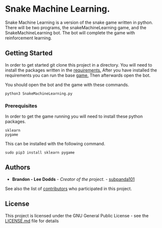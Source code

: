 # Snake Machine Learning.

Snake Machine Learning is a version of the snake game written in python. There will be two programs, the snakeMachineLearning game, and the SnakeMachineLearning bot. The bot will complete the game with reinforcement learning. 

## Getting Started

In order to get started git clone this project in a directory. You will need to install the packages written in the [requirements.](https://github.com/subpanda101/SnakeMachineLearning/blob/master/requirements.txt) After you have installed the requirements you can run the base [game.](https://github.com/subpanda101/SnakeMachineLearning/blob/master/src/SnakeMachineLearning.py) Then afterwards open the bot.

You should open the bot and the game with these commands.

```
python3 SnakeMachineLearning.py
```

### Prerequisites

In order to get the game running you will need to install these python packages.

```
sklearn
pygame
```
This can be installed with the following command.

```
sudo pip3 install sklearn pygame
```

## Authors

* **Brandon - Lee Dodds** - *Creator of the project.* - [subpanda101](https://github.com/subpanda101)

See also the list of [contributors](https://github.com/subpanda101/SnakeMachineLearning/graphs/contributors) who participated in this project.

## License

This project is licensed under the GNU General Public License - see the [LICENSE.md](LICENSE.md) file for details



